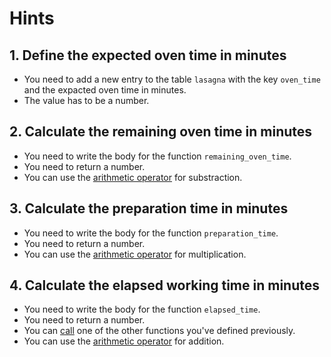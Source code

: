 # Hints

## 1. Define the expected oven time in minutes

* You need to add a new entry to the table `lasagna` with the key `oven_time` and the expacted oven time in minutes.
* The value has to be a number.

## 2. Calculate the remaining oven time in minutes

* You need to write the body for the function `remaining_oven_time`.
* You need to return a number.
* You can use the [arithmetic operator](https://www.lua.org/manual/5.4/manual.html#3.4.1) for substraction.

## 3. Calculate the preparation time in minutes

* You need to write the body for the function `preparation_time`.
* You need to return a number.
* You can use the [arithmetic operator](https://www.lua.org/manual/5.4/manual.html#3.4.1) for multiplication.

## 4. Calculate the elapsed working time in minutes

* You need to write the body for the function `elapsed_time`.
* You need to return a number.
* You can [call](https://www.lua.org/manual/5.4/manual.html#3.4.10) one of the other functions you've defined previously.
* You can use the [arithmetic operator](https://www.lua.org/manual/5.4/manual.html#3.4.1) for addition.